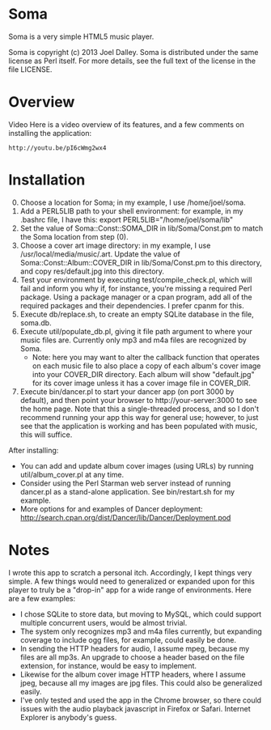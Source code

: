 Soma
====

Soma is a very simple HTML5 music player.

Soma is copyright (c) 2013 Joel Dalley. Soma is distributed under the same license as Perl itself. For more details, see the full text of the license in the file LICENSE.


Overview
========

Video
    Here is a video overview of its features, and a few comments on installing the application:

    http://youtu.be/pI6cWmg2wx4


Installation
============

0. Choose a location for Soma; in my example, I use /home/joel/soma.
1. Add a PERL5LIB path to your shell environment: for example, in my .bashrc file, I have this:
       export PERL5LIB="/home/joel/soma/lib"
2. Set the value of Soma::Const::SOMA\_DIR in lib/Soma/Const.pm to match the Soma location from step (0).
3. Choose a cover art image directory: in my example, I use /usr/local/media/music/.art. Update the value of Soma::Const::Album::COVER\_DIR in lib/Soma/Const.pm to this directory, and copy res/default.jpg into this directory.
4. Test your environment by executing test/compile\_check.pl, which will fail and inform you why if, for instance, you're missing a required Perl package. Using a package manager or a cpan program, add all of the required packages and their dependencies. I prefer cpanm for this.
5. Execute db/replace.sh, to create an empty SQLite database in the file, soma.db.
6. Execute util/populate\_db.pl, giving it file path argument to where your music files are. Currently only mp3 and m4a files are recognized by Soma.
   - Note: here you may want to alter the callback function that operates on each music file to also place a copy of each album's cover image into your COVER\_DIR directory. Each album will show "default.jpg" for its cover image unless it has a cover image file in COVER\_DIR.
7. Execute bin/dancer.pl to start your dancer app (on port 3000 by default), and then point your browser to http://your-server:3000 to see the home page. Note that this a single-threaded process, and so I don't recommend running your app this way for general use; however, to just see that the application is working and has been populated with music, this will suffice.

After installing:

- You can add and update album cover images (using URLs) by running util/album\_cover.pl at any time.
- Consider using the Perl Starman web server instead of running dancer.pl as a stand-alone application. See bin/restart.sh for my example.
- More options for and examples of Dancer deployment: http://search.cpan.org/dist/Dancer/lib/Dancer/Deployment.pod


Notes
=====

I wrote this app to scratch a personal itch. Accordingly, I kept things very simple. A few things would need to generalized or expanded upon for this player to truly be a "drop-in" app for a wide range of environments. Here are a few examples:

 - I chose SQLite to store data, but moving to MySQL, which could support multiple concurrent users, would be almost trivial.
 - The system only recognizes mp3 and m4a files currently, but expanding coverage to include ogg files, for example, could easily be done.
 - In sending the HTTP headers for audio, I assume mpeg, because my files are all mp3s. An upgrade to choose a header based on the file extension, for instance, would be easy to implement. 
 - Likewise for the album cover image HTTP headers, where I assume jpeg, because all my images are jpg files. This could also be generalized easily.
 - I've only tested and used the app in the Chrome browser, so there could issues with the audio playback javascript in Firefox or Safari. Internet Explorer is anybody's guess.

